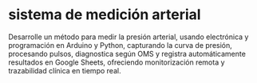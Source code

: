 # sistema de medición arterial
Desarrolle un método para medir la presión arterial, usando electrónica y programación en Arduino y Python, capturando la curva de presión, procesando pulsos, diagnostica según OMS y registra automáticamente resultados en Google Sheets, ofreciendo monitorización remota y trazabilidad clínica en tiempo real.
